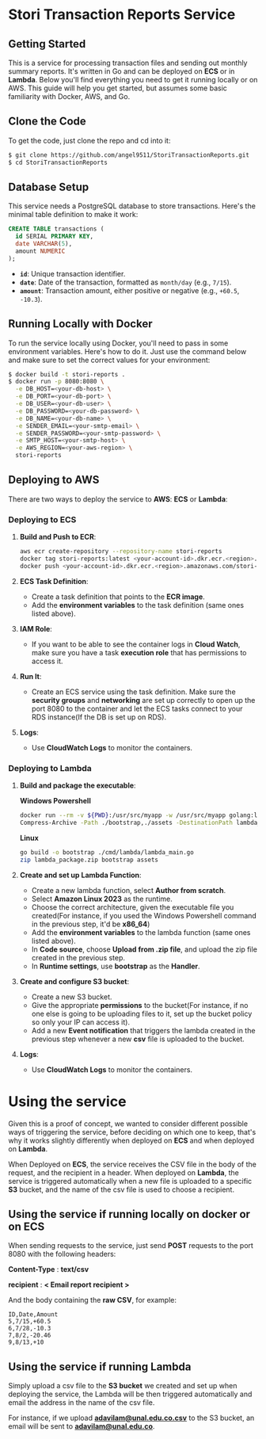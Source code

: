 # Stori Transaction Reports Service

## Getting Started

This is a service for processing transaction files and sending out monthly summary reports. It's written in Go and can be deployed on **ECS** or in **Lambda**. Below you'll find everything you need to get it running locally or on AWS. This guide will help you get started, but assumes some basic familiarity with Docker, AWS, and Go.

## Clone the Code

To get the code, just clone the repo and cd into it:

```sh
$ git clone https://github.com/angel9511/StoriTransactionReports.git
$ cd StoriTransactionReports
```

## Database Setup

This service needs a PostgreSQL database to store transactions. Here's the minimal table definition to make it work:

```sql
CREATE TABLE transactions (
  id SERIAL PRIMARY KEY,
  date VARCHAR(5),
  amount NUMERIC
);
```
- **`id`**: Unique transaction identifier.
- **`date`**: Date of the transaction, formatted as `month/day` (e.g., `7/15`).
- **`amount`**: Transaction amount, either positive or negative (e.g., `+60.5`, `-10.3`).

## Running Locally with Docker

To run the service locally using Docker, you'll need to pass in some environment variables. Here's how to do it. Just use the command below and make sure to set the correct values for your environment:

```sh
$ docker build -t stori-reports .
$ docker run -p 8080:8080 \
  -e DB_HOST=<your-db-host> \
  -e DB_PORT=<your-db-port> \
  -e DB_USER=<your-db-user> \
  -e DB_PASSWORD=<your-db-password> \
  -e DB_NAME=<your-db-name> \
  -e SENDER_EMAIL=<your-smtp-email> \
  -e SENDER_PASSWORD=<your-smtp-password> \
  -e SMTP_HOST=<your-smtp-host> \
  -e AWS_REGION=<your-aws-region> \
  stori-reports
```

## Deploying to AWS

There are two ways to deploy the service to **AWS**: **ECS** or **Lambda**:

### Deploying to ECS
1. **Build and Push to ECR**:
   ```sh
   aws ecr create-repository --repository-name stori-reports
   docker tag stori-reports:latest <your-account-id>.dkr.ecr.<region>.amazonaws.com/stori-reports:latest
   docker push <your-account-id>.dkr.ecr.<region>.amazonaws.com/stori-reports:latest
   ```

2. **ECS Task Definition**:
    - Create a task definition that points to the **ECR image**.
    - Add the **environment variables** to the task definition (same ones listed above).

3. **IAM Role**:
    - If you want to be able to see the container logs in **Cloud Watch**, make sure you have a task **execution role** that has permissions to access it.

4. **Run It**:
    - Create an ECS service using the task definition. Make sure the **security groups** and **networking** are set up correctly to open up the port 8080 to the container and let the ECS tasks connect to your RDS instance(If the DB is set up on RDS).

5. **Logs**:
    - Use **CloudWatch Logs** to monitor the containers.



### Deploying to Lambda
1. **Build and package the executable**: 


   **Windows Powershell**
   ```sh
   docker run --rm -v ${PWD}:/usr/src/myapp -w /usr/src/myapp golang:latest /bin/sh -c "CGO_ENABLED=0 GOOS=linux GOARCH=amd64 go build -o bootstrap ./cmd/lambda/lambda_main.go"
   Compress-Archive -Path ./bootstrap,./assets -DestinationPath lambda_package.zip
   ```

   **Linux**
   ```sh
   go build -o bootstrap ./cmd/lambda/lambda_main.go
   zip lambda_package.zip bootstrap assets
   ```

2. **Create and set up Lambda Function**:
   - Create a new lambda function, select **Author from scratch**.
   - Select **Amazon Linux 2023** as the runtime.
   - Choose the correct architecture, given the executable file you created(For instance, if you used the Windows Powershell command in the previous step, it'd be **x86_64**)
   - Add the **environment variables** to the lambda function (same ones listed above).
   - In **Code source**, choose **Upload from .zip file**, and upload the zip file created in the previous step.
   - In **Runtime settings**, use **bootstrap** as the **Handler**. 

3. **Create and configure S3 bucket**:
   - Create a new S3 bucket.
   - Give the appropriate **permissions** to the bucket(For instance, if no one else is going to be uploading files to it, set up the bucket policy so only your IP can access it).
   - Add a new **Event notification** that triggers the lambda created in the previous step whenever a new **csv** file is uploaded to the bucket.

4. **Logs**:
   - Use **CloudWatch Logs** to monitor the containers.


# Using the service

Given this is a proof of concept, we wanted to consider different possible ways of triggering the service, before deciding on which one to keep, that's why it works slightly differently when deployed on **ECS** and when deployed on **Lambda**.

When Deployed on **ECS**, the service receives the CSV file in the body of the request, and the recipient in a header. When deployed on **Lambda**, the service is triggered automatically when a new file is uploaded to a specific **S3** bucket, and the name of the csv file is used to choose a recipient.

## Using the service if running locally on docker or on ECS

When sending requests to the service, just send **POST** requests to the port 8080 with the following headers:

**Content-Type** : **text/csv**

**recipient** : **< Email report recipient >**

And the body containing the **raw CSV**, for example:

```
ID,Date,Amount
5,7/15,+60.5
6,7/28,-10.3
7,8/2,-20.46
9,8/13,+10
```

## Using the service if running Lambda

Simply upload a csv file to the **S3 bucket** we created and set up when deploying the service, the Lambda will be then triggered automatically and email the address in the name of the csv file. 

For instance, if we upload **adavilam@unal.edu.co.csv** to the S3 bucket, an email will be sent to **adavilam@unal.edu.co**.